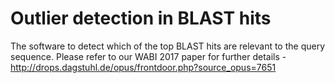 # Outlier detection in BLAST hits
The software to detect which of the top BLAST hits are relevant to the query sequence. Please refer to our WABI 2017 paper for further details - http://drops.dagstuhl.de/opus/frontdoor.php?source_opus=7651
